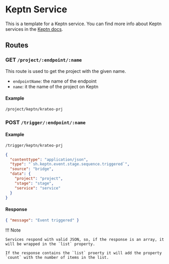 # Keptn Service

This is a template for a Keptn service. You can find more info about Keptn services in the [Keptn docs](https://keptn.sh/docs/).

## Routes

### GET `/project/:endpoint/:name`

This route is used to get the project with the given name.

- `endpointName`: the name of the endpoint
- `name`: it the name of the project on Keptn

#### Example

```bash
/project/keptn/krateo-prj
```

### POST `/trigger/:endpoint/:name`

#### Example

```bash
/trigger/keptn/krateo-prj
```

```json
{
  "contenttype": "application/json",
  "type": "`sh.keptn.event.stage.sequence.triggered`",
  "source": "bridge",
  "data": {
    "project": "project",
    "stage": "stage",
    "service": "service"
  }
}
```

#### Response

```json
{ "message": "Event triggered" }
```

!!! Note

    Services respond with valid JSON, so, if the response is an array, it will be wrapped in the `list` property.

    If the response contains the `list` proerty it will add the property `count` with the number of items in the list.
